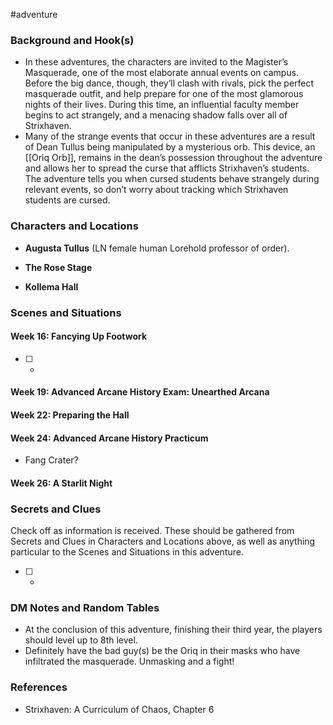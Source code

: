  #adventure 

### Background and Hook(s)

* In these adventures, the characters are invited to the Magister’s Masquerade, one of the most elaborate annual events on campus. Before the big dance, though, they’ll clash with rivals, pick the perfect masquerade outfit, and help prepare for one of the most glamorous nights of their lives. During this time, an influential faculty member begins to act strangely, and a menacing shadow falls over all of Strixhaven.
* Many of the strange events that occur in these adventures are a result of Dean Tullus being manipulated by a mysterious orb. This device, an [[Oriq Orb]], remains in the dean’s possession throughout the adventure and allows her to spread the curse that afflicts Strixhaven’s students. The adventure tells you when cursed students behave strangely during relevant events, so don’t worry about tracking which Strixhaven students are cursed.

### Characters and Locations

* **Augusta Tullus** (LN female human Lorehold professor of order).

* **The Rose Stage**
* **Kollema Hall**

### Scenes and Situations

#### Week 16: Fancying Up Footwork

 - [ ] -

#### Week 19: Advanced Arcane History Exam: Unearthed Arcana


#### Week 22: Preparing the Hall


#### Week 24: Advanced Arcane History Practicum

- Fang Crater?

#### Week 26: A Starlit Night


### Secrets and Clues
Check off as information is received. These should be gathered from Secrets and Clues in Characters and Locations above, as well as anything particular to the Scenes and Situations in this adventure.

 - [ ] -

### DM Notes and Random Tables

- At the conclusion of this adventure, finishing their third year, the players should level up to 8th level.
- Definitely have the bad guy(s) be the Oriq in their masks who have infiltrated the masquerade. Unmasking and a fight!

### References

- Strixhaven: A Curriculum of Chaos, Chapter 6

